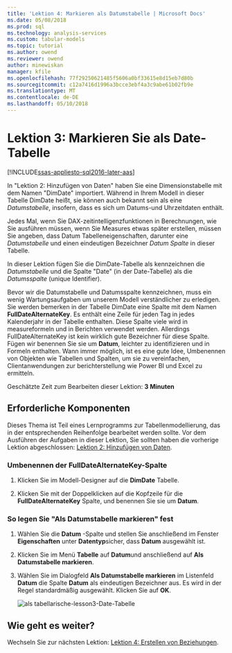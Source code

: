```yaml
---
title: 'Lektion 4: Markieren als Datumstabelle | Microsoft Docs'
ms.date: 05/08/2018
ms.prod: sql
ms.technology: analysis-services
ms.custom: tabular-models
ms.topic: tutorial
ms.author: owend
ms.reviewer: owend
author: minewiskan
manager: kfile
ms.openlocfilehash: 77f29250621485f5606a0bf33615e8d15eb7d80b
ms.sourcegitcommit: c12a7416d1996a3bcce3ebf4a3c9abe61b02fb9e
ms.translationtype: MT
ms.contentlocale: de-DE
ms.lasthandoff: 05/10/2018
---
```

# <a name="lesson-3-mark-as-date-table"></a>Lektion 3: Markieren Sie als Date-Tabelle
[!INCLUDE[ssas-appliesto-sql2016-later-aas](../includes/ssas-appliesto-sql2016-later-aas.md)]

In "Lektion 2: Hinzufügen von Daten" haben Sie eine Dimensionstabelle mit dem Namen "DimDate" importiert. Während in Ihrem Modell in dieser Tabelle DimDate heißt, sie können auch bekannt sein als eine *Datumstabelle*, insofern, dass es sich um Datums-und Uhrzeitdaten enthält.  
  
Jedes Mal, wenn Sie DAX-zeitintelligenzfunktionen in Berechnungen, wie Sie ausführen müssen, wenn Sie Measures etwas später erstellen, müssen Sie angeben, dass Datum Tabelleneigenschaften, darunter eine *Datumstabelle* und einen eindeutigen Bezeichner *Datum Spalte* in dieser Tabelle.
  
In dieser Lektion fügen Sie die DimDate-Tabelle als kennzeichnen die *Datumstabelle* und die Spalte "Date" (in der Date-Tabelle) als die *Datumsspalte* (unique Identifier).  

Bevor wir die Datumstabelle und Datumsspalte kennzeichnen, muss ein wenig Wartungsaufgaben um unserem Modell verständlicher zu erledigen. Sie werden bemerken in der Tabelle DimDate eine Spalte mit dem Namen **FullDateAlternateKey**. Es enthält eine Zeile für jeden Tag in jedes Kalenderjahr in der Tabelle enthalten. Diese Spalte viele wird in measureformeln und in Berichten verwendet werden. Allerdings FullDateAlternateKey ist kein wirklich gute Bezeichner für diese Spalte. Fügen wir benennen Sie sie um **Datum**, leichter zu identifizieren und in Formeln enthalten. Wann immer möglich, ist es eine gute Idee, Umbenennen von Objekten wie Tabellen und Spalten, um sie zu vereinfachen, Clientanwendungen zur berichterstellung wie Power BI und Excel zu ermitteln. 
  
Geschätzte Zeit zum Bearbeiten dieser Lektion: **3 Minuten**  
  
## <a name="prerequisites"></a>Erforderliche Komponenten  
Dieses Thema ist Teil eines Lernprogramms zur Tabellenmodellierung, das in der entsprechenden Reihenfolge bearbeitet werden sollte. Vor dem Ausführen der Aufgaben in dieser Lektion, Sie sollten haben die vorherige Lektion abgeschlossen: [Lektion 2: Hinzufügen von Daten](../analysis-services/lesson-2-add-data.md). 

### <a name="to-rename-the-fulldatealternatekey-column"></a>Umbenennen der FullDateAlternateKey-Spalte

1.  Klicken Sie im Modell-Designer auf die **DimDate** Tabelle.

2.  Klicken Sie mit der Doppelklicken auf die Kopfzeile für die **FullDateAlternateKey** Spalte, und benennen Sie sie um **Datum**.

  
### <a name="to-set-mark-as-date-table"></a>So legen Sie "Als Datumstabelle markieren" fest  
  
1.  Wählen Sie die **Datum** -Spalte und stellen Sie anschließend im Fenster **Eigenschaften** unter **Datentyp**sicher, dass  **Datum** ausgewählt ist.  
  
2.  Klicken Sie im Menü **Tabelle** auf **Datum**und anschließend auf **Als Datumstabelle markieren**.  
  
3.  Wählen Sie im Dialogfeld **Als Datumstabelle markieren** im Listenfeld **Datum** die Spalte **Datum** als eindeutigen Bezeichner aus. Es wird in der Regel standardmäßig ausgewählt. Klicken Sie auf **OK**. 

    ![als tabellarische-lesson3-Date-Tabelle](../analysis-services/media/as-tabular-lesson3-date-table.png)
  

## <a name="whats-next"></a>Wie geht es weiter?
Wechseln Sie zur nächsten Lektion: [Lektion 4: Erstellen von Beziehungen](../analysis-services/lesson-4-create-relationships.md).
  
